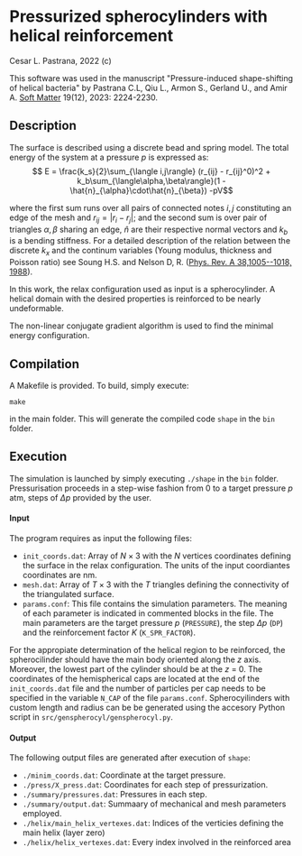 # Pressurized spherocylinders with helical reinforcement

Cesar L. Pastrana, 2022 (c)

This software was used in the manuscript "Pressure-induced shape-shifting of helical bacteria" by Pastrana C.L, Qiu L., Armon S., Gerland U., and Amir A.
[Soft Matter](https://pubs.rsc.org/en/content/articlelanding/2023/SM/D2SM01044E) 19(12), 2023: 2224-2230.

## Description
The surface is described using a discrete bead and spring model. The total energy of the system at a pressure $p$ is expressed as:$$ E = \frac{k_s}{2}\sum_{\langle i,j\rangle} (r_{ij} - r_{ij}^0)^2 +  k_b\sum_{\langle\alpha,\beta\rangle}(1 - \hat{n}_{\alpha}\cdot\hat{n}_{\beta}) -pV$$

where the first sum runs over all pairs of connected notes $i,j$ constituting an edge of the mesh and $r_{ij} = |r_i - r_j|$; and the second sum is over pair of triangles $\alpha,\beta$ sharing an edge, $\hat{n}$ are their respective normal vectors and $k_b$ is a bending stiffness. For a detailed description of the relation between the discrete $k_x$ and the continum variables (Young modulus, thickness and Poisson ratio) see Soung H.S. and Nelson D, R. \([Phys. Rev. A 38,1005--1018, 1988](https://journals.aps.org/pra/abstract/10.1103/PhysRevA.38.1005)\).

In this work, the relax configuration used as input is a spherocylinder. A helical domain with the desired properties is reinforced to be nearly undeformable.

The non-linear conjugate gradient algorithm is used to find the minimal energy configuration.


## Compilation
A Makefile is provided. To build, simply execute:

```
make
```
in the main folder. This will generate the compiled code `shape` in the `bin` folder.

## Execution
The simulation is launched by simply executing `./shape` in the `bin` folder.
Pressurisation proceeds in a step-wise fashion from $0$ to a target pressure $p$ atm, steps of $\Delta p$ provided by the user. 


#### Input
The program requires as input the following files:

- `init_coords.dat`: Array of $N\times 3$ with the $N$ vertices coordinates defining the surface in the relax configuration. The units of the input coordiantes coordinates are nm. 
- `mesh.dat`: Array of $T\times 3$ with the $T$ triangles defining the connectivity of the triangulated surface. 
- `params.conf`: This file contains the simulation parameters. The meaning of each parameter is indicated in commented blocks in the file.
  The main parameters are the target pressure $p$ (`PRESSURE`), the step $\Delta p$ (`DP`) and the reinforcement factor $K$ (`K_SPR_FACTOR`).

For the appropiate determination of the helical region to be reinforced, the spherocilinder should have the main body oriented along the $z$ axis. Moreover, the lowest part of the cylinder should be at the $z$ = 0. The coordinates of the hemispherical caps are located at the end of the `init_coords.dat` file and the number of particles per cap needs to be specified in the variable `N_CAP` of the file `params.conf`.  Spherocyilinders with custom length and radius can be be generated using the accesory Python script in `src/genspherocyl/genspherocyl.py`.


#### Output
The following output files are generated after execution of `shape`:

- `./minim_coords.dat`:  Coordinate at the target pressure.
- `./press/X_press.dat`: Coordinates for each step of pressurization.
- `./summary/pressures.dat`: Pressures in each step.
- `./summary/output.dat`: Summaary of mechanical and mesh parameters employed.
- `./helix/main_helix_vertexes.dat`: Indices of the verticies defining the main helix (layer zero)
- `./helix/helix_vertexes.dat`: Every index involved in the reinforced area


